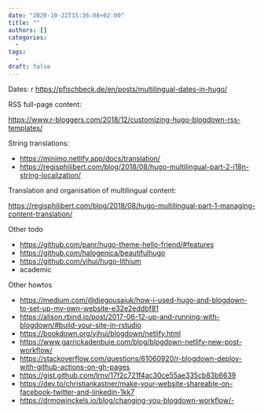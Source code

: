 ```yaml
---
date: "2020-10-22T15:36:08+02:00"
title: ""
authors: []
categories:
  -
tags:
  -
draft: false
---
```


Dates:
r
https://pfischbeck.de/en/posts/multilingual-dates-in-hugo/

RSS full-page content:

https://www.r-bloggers.com/2018/12/customizing-hugo-blogdown-rss-templates/

String translations:

- https://minimo.netlify.app/docs/translation/
- https://regisphilibert.com/blog/2018/08/hugo-multilingual-part-2-i18n-string-localization/

Translation and organisation of multilingual content:

https://regisphilibert.com/blog/2018/08/hugo-multilingual-part-1-managing-content-translation/

Other todo

- https://github.com/panr/hugo-theme-hello-friend/#features
- https://github.com/halogenica/beautifulhugo
- https://github.com/yihui/hugo-lithium
- academic

Other howtos

- https://medium.com/@diegousaiuk/how-i-used-hugo-and-blogdown-to-set-up-my-own-website-e32e2eddbf81
- https://alison.rbind.io/post/2017-06-12-up-and-running-with-blogdown/#build-your-site-in-rstudio
- https://bookdown.org/yihui/blogdown/netlify.html
- https://www.garrickadenbuie.com/blog/blogdown-netlify-new-post-workflow/
- https://stackoverflow.com/questions/61060920/r-blogdown-deploy-with-github-actions-on-gh-pages
- https://gist.github.com/lrnv/17f2c721f4ac30ce55ae335cb83b6639
- https://dev.to/christiankastner/make-your-website-shareable-on-facebook-twitter-and-linkedin-1kk7
- https://drmowinckels.io/blog/changing-you-blogdown-workflow/- 

